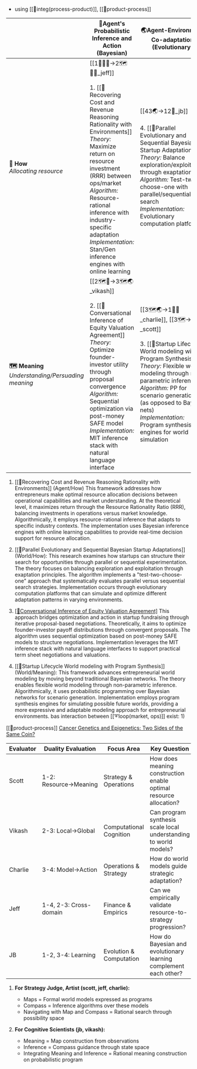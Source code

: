 - using [[💠integ(process-product)]], [[📝product-process]]


|                                                       | 🧠Agent's Probabilistic Inference and Action (Bayesian)                                                                                                                                                                                                                                                                                          | 🌏Agent-Environment Co-adaptation (Evolutionary)                                                                                                                                                                                                                                                                                        |
| ----------------------------------------------------- | ------------------------------------------------------------------------------------------------------------------------------------------------------------------------------------------------------------------------------------------------------------------------------------------------------------------------------------------------ | --------------------------------------------------------------------------------------------------------------------------------------------------------------------------------------------------------------------------------------------------------------------------------------------------------------------------------------- |
| **🧭 How**<br>*Allocating resource*                   | [[1🧭🧍‍♀️->2🗺️🧍‍♀️_jeff]]<br><br>1. [[📝Recovering Cost and Revenue Reasoning Rationality with Environments]]<br>*Theory:* Maximize return on resource investment (RRR) between ops/market<br>*Algorithm:* Resource-rational inference with industry-specific adaptation<br>*Implementation:* Stan/Gen inference engines with online learning | [[43🌏->12🧠_jb]]<br><br>4. [[📝Parallel Evolutionary and Sequential Bayesian Startup Adaptations]]<br>*Theory:* Balance exploration/exploitation through exaptation<br>*Algorithm:* Test-two-choose-one with parallel/sequential search<br>*Implementation:* Evolutionary computation platforms                                        |
| **🗺️ Meaning**<br>*Understanding/Persuading meaning* | [[2🗺️🧠->3🗺️🌏_vikash]]<br><br>2. [[📝Conversational Inference of Equity Valuation Agreement]]<br>*Theory:* Optimize founder-investor utility through proposal convergence<br>*Algorithm:* Sequential optimization via post-money SAFE model<br>*Implementation:* MIT inference stack with natural language interface                          | [[3🗺️🌏->1🧭🧠_charlie]], [[3🗺️->14🧭_scott]]<br><br>3. [[📝Startup Lifecycle World modeling with Program Synthesis]]<br>*Theory:* Flexible world modeling through non-parametric inference<br>*Algorithm:* PP for scenario generation (as opposed to Bayes nets)<br>*Implementation:* Program synthesis engines for world simulation |
1. [[📝Recovering Cost and Revenue Reasoning Rationality with Environments]] (Agent/How)
This framework addresses how entrepreneurs make optimal resource allocation decisions between operational capabilities and market understanding. At the theoretical level, it maximizes return through the Resource Rationality Ratio (RRR), balancing investments in operations versus market knowledge. Algorithmically, it employs resource-rational inference that adapts to specific industry contexts. The implementation uses Bayesian inference engines with online learning capabilities to provide real-time decision support for resource allocation.

4. [[📝Parallel Evolutionary and Sequential Bayesian Startup Adaptations]] (World/How):
This research examines how startups can structure their search for opportunities through parallel or sequential experimentation. The theory focuses on balancing exploration and exploitation through exaptation principles. The algorithm implements a "test-two-choose-one" approach that systematically evaluates parallel versus sequential search strategies. Implementation occurs through evolutionary computation platforms that can simulate and optimize different adaptation patterns in varying environments.

2. [[📝Conversational Inference of Equity Valuation Agreement]](Agent/Meaning)
This approach bridges optimization and action in startup fundraising through iterative proposal-based negotiations. Theoretically, it aims to optimize founder-investor payoff distributions through convergent proposals. The algorithm uses sequential optimization based on post-money SAFE models to structure negotiations. Implementation leverages the MIT inference stack with natural language interfaces to support practical term sheet negotiations and valuations.

3. [[📝Startup Lifecycle World modeling with Program Synthesis]] (World/Meaning):
This framework advances entrepreneurial world modeling by moving beyond traditional Bayesian networks. The theory enables flexible world modeling through non-parametric inference. Algorithmically, it uses probabilistic programming over Bayesian networks for scenario generation. Implementation employs program synthesis engines for simulating possible future worlds, providing a more expressive and adaptable modeling approach for entrepreneurial environments.
bas
interaction between [[➰loop(market, ops)]] exist: 1) 

[[📝product-process]]
[Cancer Genetics and Epigenetics: Two Sides of the Same Coin?](https://pdf.sciencedirectassets.com/272618/1-s2.0-S1535610812X00084/1-s2.0-S1535610812002577/main.pdf?X-Amz-Security-Token=IQoJb3JpZ2luX2VjEP3%2F%2F%2F%2F%2F%2F%2F%2F%2F%2FwEaCXVzLWVhc3QtMSJIMEYCIQCEwfIthDBStCwx4YU9ekDvDoGbTuenlnSQXtFs%2F%2Bm7hAIhAKuEFIfw7vsrBrtpwx4rOjRut0yVtN0CSnhapYi3g4mBKrMFCHYQBRoMMDU5MDAzNTQ2ODY1IgyUFjXt7G3KdKspMJMqkAWKFTaFkHGm344%2FXRkHTscD5ElesQviCh%2B8w%2Bh%2Fjk2HmnkM6CduuiWMvsbgJYg1AZM%2Fkds1QYykc5noRfoPMenCSwD54Zgx8n3t1Oyr%2FvwYm5KN3ahyrxd6%2BDNTlvS0dlDjAvoRGq%2FW63he%2Fao3ocrFVUcPlfg7ivbFcMHuYAQrTnhqXHOkZgmxjakP%2FkqQ618tgFHTxAlhvlqDqLQk2%2FLL%2BPdgIlaUt4txdjAQn0OZxKgyRTvtMwxm%2BPXmHpsSUCTNXQQRZahD6g1VNYn7uplyOC3Co6ve%2Fp97qb%2FQ19FF6cJ5nTOFbGE%2F0SqENXaRlI9fAHk5aUfLHR7qgA0tnOxHhOcAZiaN%2FbpDW76VDq%2B4uVovgejmDj%2BjasVD68ybUJlECA9wBr0y53trypT0BEUfpxUlsIWEZfu0JScKsE8Q1SggUoz00YIdwAcpJPuX%2BDha5qYd3b7ERD236RerQITM7NjrURve4Gatx5bO3SlTBLKOnLWC%2B7IG8Htm3dzAGse8tykASmxXf1UkTbJjEx%2Fs9wwK8fTkKuNk8FoisBzp%2FQNCNLsttlI6HvLllAh1ooOERgSDkS7Kijq3vW6MvAWjOGB2IWzbdsp1fgN%2BxJ7xnHqqMD9MMVUaosmzmfBq2rH8pGn08QmWT9NC%2F61XSBRQfy2uUn3k6jhSfSdKXrgTMQ0oJtrP2cwSVfaF%2BoOl4%2B75bn7iBlJy6UB%2FDZJ9ji3KbkHY7liTpWXjpanISwi2moOR9Fy9IXNrIGVJsLnQdf6YVK2wHCwZeITK39gDZ9syuYy82JtIpA%2BMBFK06OSUlqQW0z3w7dNcjO19LG%2FEqwqPnBL8ujOpEvCsqaw%2BDX9m%2Fu7k8bnoS7sSDVHV5EHeCDDQ1Ii5BjqwAVOrubQvNTnNC1QGUw0tLbwk9XeEXTjIR93CTIDqWUX0Gt6Wu0A997CJUdpZFivR1VrxffjGM%2FaIRieCcRhSrln%2FD0fOV6PTah%2F9r6i%2ByMRnzVK%2F8d2nB66IoRxjtCBOv5XEWC0BrK2DBpC4jkTZujrx%2FsgZ3PTx%2FjOZqSzbiKyF5gxRaIsg7ZciPI7JOZpMnJN3%2BgoAaXgAS28pPi7JrCiux1Stwxikfc7zUNEgyi%2FD&X-Amz-Algorithm=AWS4-HMAC-SHA256&X-Amz-Date=20241030T130056Z&X-Amz-SignedHeaders=host&X-Amz-Expires=300&X-Amz-Credential=ASIAQ3PHCVTYZK67IQTE%2F20241030%2Fus-east-1%2Fs3%2Faws4_request&X-Amz-Signature=3f85212487076cb7677bb6d587f5fcdc697e77025357d220ed1f7355fbd35b3c&hash=16b6f6e634f6f2f08567a108d4ff8c5c448c5daec4ae809574289d61897ec0c0&host=68042c943591013ac2b2430a89b270f6af2c76d8dfd086a07176afe7c76c2c61&pii=S1535610812002577&tid=spdf-3a6c1ee4-3843-4394-b23b-af449828d224&sid=787d335834b6314046692042bc09f50979d1gxrqa&type=client&tsoh=d3d3LnNjaWVuY2VkaXJlY3QuY29t&ua=0f155b0a03015a50525856&rr=8dab97564e088f90&cc=us)

| Evaluator | Duality Evaluation     | Focus Area              | Key Question                                                      |
| --------- | ---------------------- | ----------------------- | ----------------------------------------------------------------- |
| Scott     | 1-2: Resource→Meaning  | Strategy & Operations   | How does meaning construction enable optimal resource allocation? |
| Vikash    | 2-3: Local→Global      | Computational Cognition | Can program synthesis scale local understanding to world models?  |
| Charlie   | 3-4: Model→Action      | Operations & Strategy   | How do world models guide strategic adaptation?                   |
| Jeff      | 1-4, 2-3: Cross-domain | Finance & Empirics      | Can we empirically validate resource-to-strategy progression?     |
| JB        | 1-2, 3-4: Learning     | Evolution & Computation | How do Bayesian and evolutionary learning complement each other?  |
1. **For Strategy Judge, Artist (scott, jeff, charlie):**
   - Maps = Formal world models expressed as programs
   - Compass = Inference algorithms over these models
   - Navigating with Map and Compass = Rational search through possibility space

2. **For Cognitive Scientists (jb, vikash):**
   - Meaning = Map construction from observations
   - Inference = Compass guidance through state space
   - Integrating Meaning and Inference = Rational meaning construction on probabilistic program
   
